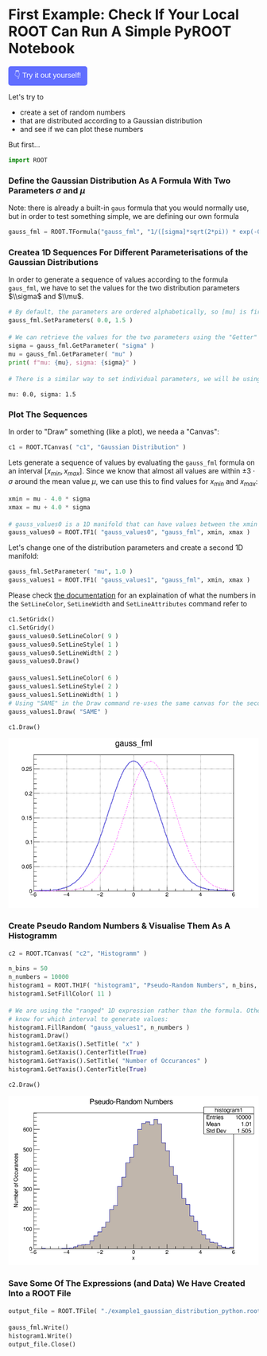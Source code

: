 # First Example: Check If Your Local ROOT Can Run A Simple PyROOT Notebook

<a href="https://github.com/saskiapoldmaa/saskiapoldmaa.github.io/blob/main/Files/gaussian_distribution_pyroot.ipynb" download>
    <button style="background-color:#616eff; color:white; border:none; padding:7px 12px; cursor:pointer; font-size:15px; border-radius:5px;">
         👇 Try it out yourself!
    </button>
</a>

Let's try to 
- create a set of random numbers
- that are distributed according to a Gaussian distribution
- and see if we can plot these numbers

But first...

```python
import ROOT
```

### Define the Gaussian Distribution As A Formula With Two Parameters $\sigma$ and $\mu$

Note: there is already a built-in `gaus` formula that you would normally use, but in order to test something simple, we are defining our own formula


```python
gauss_fml = ROOT.TFormula("gauss_fml", "1/([sigma]*sqrt(2*pi)) * exp(-0.5*((x-[mu])/[sigma])*((x-[mu])/[sigma]))" )
```

### Createa 1D Sequences For Different Parameterisations of the Gaussian Distributions

In order to generate a sequence of values according to the formula `gaus_fml`, we have to set the values for the two distribution parameters $\\sigma$ and $\\mu$.


```python
# By default, the parameters are ordered alphabetically, so [mu] is first, then comes [sigma]
gauss_fml.SetParameters( 0.0, 1.5 ) 

# We can retrieve the values for the two parameters using the "Getter" functions:
sigma = gauss_fml.GetParameter( "sigma" ) 
mu = gauss_fml.GetParameter( "mu" ) 
print( f"mu: {mu}, sigma: {sigma}" )

# There is a similar way to set individual parameters, we will be using that in a few steps
```

    mu: 0.0, sigma: 1.5


### Plot The Sequences

In order to "Draw" something (like a plot), we needa a "Canvas":


```python
c1 = ROOT.TCanvas( "c1", "Gaussian Distribution" )
```

Lets generate a sequence of values by evaluating the `gauss_fml` formula on an interval $[x_{min}, x_{max}]$. Since we know that almost all values are within $\pm 3\cdot\sigma$ around the mean value $\mu$, we can use this to find values for $x_{min}$ and $x_{max}$:


```python
xmin = mu - 4.0 * sigma
xmax = mu + 4.0 * sigma

# gauss_values0 is a 1D manifold that can have values between the xmin and xmax boundaries:
gauss_values0 = ROOT.TF1( "gauss_values0", "gauss_fml", xmin, xmax )
```

Let's change one of the distribution parameters and create a second 1D manifold:


```python
gauss_fml.SetParameter( "mu", 1.0 )
gauss_values1 = ROOT.TF1( "gauss_values1", "gauss_fml", xmin, xmax )
```

Please check [the documentation](https://root.cern.ch/doc/master/classTAttLine.html) for an explaination of what the numbers in the `SetLineColor`, `SetLineWidth` and `SetLineAttributes` command refer to


```python
c1.SetGridx()
c1.SetGridy()
gauss_values0.SetLineColor( 9 )
gauss_values0.SetLineStyle( 1 )
gauss_values0.SetLineWidth( 2 )
gauss_values0.Draw()

gauss_values1.SetLineColor( 6 )
gauss_values1.SetLineStyle( 2 )
gauss_values1.SetLineWidth( 1 )
# Using "SAME" in the Draw command re-uses the same canvas for the second plot
gauss_values1.Draw( "SAME" )

```


```python
c1.Draw()
```


    
![png](images/nice_gaus.png)
    


### Create Pseudo Random Numbers & Visualise Them As A Histogramm


```python
c2 = ROOT.TCanvas( "c2", "Histogramm" )
```


```python
n_bins = 50
n_numbers = 10000
histogram1 = ROOT.TH1F( "histogram1", "Pseudo-Random Numbers", n_bins, xmin, xmax )
histogram1.SetFillColor( 11 )

# We are using the "ranged" 1D expression rather than the formula. Otherwise, the "random number generator" would not 
# know for which interval to generate values:
histogram1.FillRandom( "gauss_values1", n_numbers ) 
histogram1.Draw()
histogram1.GetXaxis().SetTitle( "x" )
histogram1.GetXaxis().CenterTitle(True)
histogram1.GetYaxis().SetTitle( "Number of Occurances" )
histogram1.GetYaxis().CenterTitle(True)
```


```python
c2.Draw()
```

![png](images/gaus.png)
    


### Save Some Of The Expressions (and Data) We Have Created Into a ROOT File


```python
output_file = ROOT.TFile( "./example1_gaussian_distribution_python.root", "RECREATE" )

gauss_fml.Write()
histogram1.Write()
output_file.Close()
```
